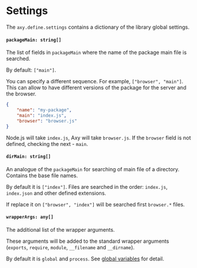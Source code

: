 # Settings

The `axy.define.settings` contains a dictionary of the library global settings.

#### `packageMain: string[]`

The list of fields in `packageMain` where the name of the package main file is searched.

By default: `["main"]`.

You can specify a different sequence.
For example, `["browser", "main"]`.
This can allow to have different versions of the package for the server and the browser.

```json
{
    "name": "my-package",
    "main": "index.js",
    "browser": "browser.js"
}
```

Node.js will take `index.js`, Axy will take `browser.js`.
If the `browser` field is not defined, checking the next - `main`.

#### `dirMain: string[]`

An analogue of the `packageMain` for searching of main file of a directory.
Contains the base file names.

By default it is `["index"]`.
Files are searched in the order: `index.js`, `index.json` and other defined extensions.

If replace it on `["browser", "index"]` will be searched first `browser.*` files.

#### `wrapperArgs: any[]`

The additional list of the wrapper arguments.

These arguments will be added to the standard wrapper arguments (`exports`, `require`, `module`, `__filename` and `__dirname`).

By default it is `global` and `process`.
See [global variables](globals.md) for detail.
